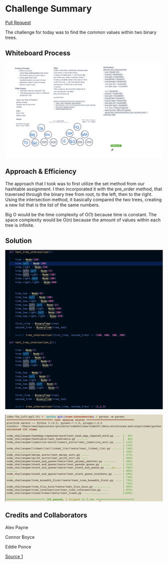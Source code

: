# Challenge Summary

[Pull Request](https://github.com/bran2miz/data-structures-and-algorithms/pull/76)

The challenge for today was to find the common values within two binary trees.

## Whiteboard Process

![White Board](./images/whiteboard.png)

## Approach & Efficiency

The approach that I took was to first utilize the set method from our hashtable assignment. I then incorporated it with the pre_order method, that traversed through the binary tree from root, to the left, then to the right. Using the intersection method, it basically compared the two trees, creating a new list that is the list of the same numbers.

Big O would be the time complexity of O(1) because time is constant. The space complexity would be O(n) because the amount of values within each tree is infinite.

## Solution

![Tests](./images/tests.png)

![Pytest](./images/pytest.png)

## Credits and Collaborators

Alex Payne

Connor Boyce

Eddie Ponce

[Source 1](https://www.w3schools.com/python/ref_set_intersection.asp)

